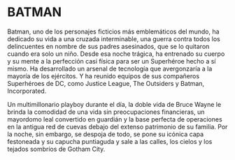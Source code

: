 #  BATMAN

Batman, uno de los personajes ficticios más emblemáticos del mundo, ha dedicado su vida a una cruzada interminable, una guerra contra todos los delincuentes en nombre de sus padres asesinados, que se lo quitaron cuando era solo un niño. Desde esa noche trágica, ha entrenado su cuerpo y su mente a la perfección casi física para ser un Superhéroe hecho a sí mismo. Ha desarrollado un arsenal de tecnología que avergonzaría a la mayoría de los ejércitos. Y ha reunido equipos de sus compañeros Superhéroes de DC, como Justice League, The Outsiders y Batman, Incorporated.

Un multimillonario playboy durante el día, la doble vida de Bruce Wayne le brinda la comodidad de una vida sin preocupaciones financieras, un mayordomo leal convertido en guardián y la base perfecta de operaciones en la antigua red de cuevas debajo del extenso patrimonio de su familia. Por la noche, sin embargo, se despoja de todo, se pone su icónica capa festoneada y su capucha puntiaguda y sale a las calles, los cielos y los tejados sombríos de Gotham City.
